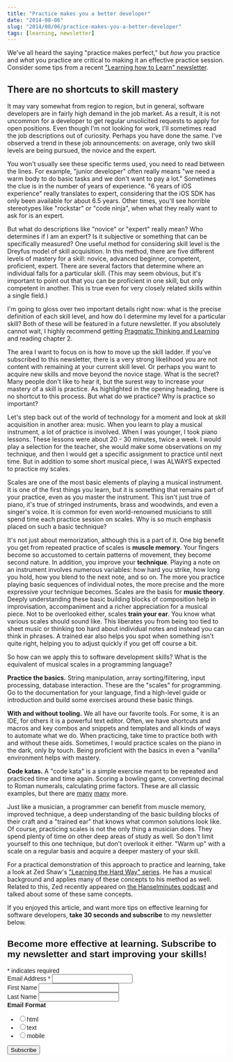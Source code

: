 ```yaml
---
title: "Practice makes you a better developer"
date: "2014-08-06"
slug: "2014/08/06/practice-makes-you-a-better-developer"
tags: [learning, newsletter]
---
```

We've all heard the saying "practice makes perfect," but *how* you practice and *what* you practice are critical to making it an effective practice session. Consider some tips from a recent <a href="http://www.joelclermont.com/2014/01/26/learning-how-to-learn-the-newsletter/" target="_blank">"Learning how to Learn" newsletter</a>.

<!--more-->
## There are no shortcuts to skill mastery

It may vary somewhat from region to region, but in general, software developers are in fairly high demand in the job market. As a result, it is not uncommon for a developer to get regular unsolicited requests to apply for open positions. Even though I'm not looking for work, I'll sometimes read the job descriptions out of curiosity. Perhaps you have done the same. I've observed a trend in these job announcements: on average, only two skill levels are being pursued, the novice and the expert.

You won't usually see these specific terms used, you need to read between the lines. For example, "junior developer" often really means "we need a warm body to do basic tasks and we don't want to pay a lot." Sometimes the clue is in the number of years of experience. "6 years of iOS experience" really translates to expert, considering that the iOS SDK has only been available for about 6.5 years. Other times, you'll see horrible stereotypes like "rockstar" or "code ninja", when what they really want to ask for is an expert.

But what do descriptions like "novice" or "expert" really mean? Who determines if I am an expert? Is it subjective or something that can be specifically measured? One useful method for considering skill level is the Dreyfus model of skill acquisition. In this method, there are five different levels of mastery for a skill: novice, advanced beginner, competent, proficient, expert. There are several factors that determine where an individual falls for a particular skill. (This may seem obvious, but it's important to point out that you can be proficient in one skill, but only competent in another. This is true even for very closely related skills within a single field.)

I'm going to gloss over two important details right now: what is the precise definition of each skill level, and how do I determine my level for a particular skill? Both of these will be featured in a future newsletter. If you absolutely cannot wait, I highly recommend getting <a href="http://pragprog.com/book/ahptl/pragmatic-thinking-and-learning" target="_blank">Pragmatic Thinking and Learning</a> and reading chapter 2.

The area I want to focus on is how to move up the skill ladder. If you've subscribed to this newsletter, there is a very strong likelihood you are not content with remaining at your current skill level. Or perhaps you want to acquire new skills and move beyond the novice stage. What is the secret? Many people don't like to hear it, but the surest way to increase your mastery of a skill is practice. As highlighted in the opening heading, there is no shortcut to this process. But what do we practice? Why is practice so important?

Let's step back out of the world of technology for a moment and look at skill acquisition in another area: music. When you learn to play a musical instrument, a lot of practice is involved. When I was younger, I took piano lessons. These lessons were about 20 - 30 minutes, twice a week. I would play a selection for the teacher, she would make some observations on my technique, and then I would get a specific assignment to practice until next time. But in addition to some short musical piece, I was ALWAYS expected to practice my scales.

Scales are one of the most basic elements of playing a musical instrument. It is one of the first things you learn, but it is something that remains part of your practice, even as you master the instrument. This isn't just true of piano, it's true of stringed instruments, brass and woodwinds, and even a singer's voice. It is common for even world-renowned musicians to still spend time each practice session on scales. Why is so much emphasis placed on such a basic technique?

It's not just about memorization, although this is a part of it. One big benefit you get from repeated practice of scales is **muscle memory**. Your fingers become so accustomed to certain patterns of movement, they become second nature. In addition, you improve your **technique**. Playing a note on an instrument involves numerous variables: how hard you strike, how long you hold, how you blend to the next note, and so on. The more you practice playing basic sequences of individual notes, the more precise and the more expressive your technique becomes. Scales are the basis for **music theory**. Deeply understanding these basic building blocks of composition help in improvisation, accompaniment and a richer appreciation for a musical piece. Not to be overlooked either, scales **train your ear**. You know what various scales should sound like. This liberates you from being too tied to sheet music or thinking too hard about individual notes and instead you can think in phrases. A trained ear
also helps you spot when something isn't quite right, helping you to adjust quickly if you get off course a bit.

So how can we apply this to software development skills? What is the equivalent of musical scales in a programming language?

**Practice the basics.** String manipulation, array sorting/filtering, input processing, database interaction. These are the "scales" for programming. Go to the documentation for your language, find a high-level guide or introduction and build some exercises around these basic things.

**With and without tooling.** We all have our favorite tools. For some, it is an IDE, for others it is a powerful text editor. Often, we have shortcuts and macros and key combos and snippets and templates and all kinds of ways to automate what we do. When practicing, take time to practice both with and without these aids. Sometimes, I would practice scales on the piano in the dark, only by touch. Being proficient with the basics in even a "vanilla" environment helps with mastery.

**Code katas.** A "code kata" is a simple exercise meant to be repeated and practiced time and time again. Scoring a bowling game, converting decimal to Roman numerals, calculating prime factors. These are all classic examples, but there are <a href="http://codekata.com" target="_blank">many</a> <a href="http://content.codersdojo.org/code-kata-catalogue/" target="_blank">many</a> more.

Just like a musician, a programmer can benefit from muscle memory, improved technique, a deep understanding of the basic building blocks of their craft and a "trained ear" that knows what common solutions look like. Of course, practicing scales is not the only thing a musician does. They spend plenty of time on other deep areas of study as well. So don't limit yourself to this one technique, but don't overlook it either. "Warm up" with a scale on a regular basis and acquire a deeper mastery of your skill.

For a practical demonstration of this approach to practice and learning, take a look at Zed Shaw's <a href="http://learncodethehardway.org" target="_blank">"Learning the Hard Way" series</a>. He has a musical background and applies many of these concepts to his method as well. Related to this, Zed recently appeared on <a href="http://hanselminutes.com/407/learning-code-the-hard-way-with-zed-shaw" target="_blank">the Hanselminutes podcast</a> and talked about some of these same concepts.

If you enjoyed this article, and want more tips on effective learning for software developers, **take 30 seconds and subscribe** to my newsletter below.

<!-- Begin MailChimp Signup Form -->
<link href="//cdn-images.mailchimp.com/embedcode/classic-081711.css" rel="stylesheet" type="text/css">
<style type="text/css">
    #mc_embed_signup{background:#fff; clear:left; font:14px Helvetica,Arial,sans-serif; }
    /* Add your own MailChimp form style overrides in your site stylesheet or in this style block.
       We recommend moving this block and the preceding CSS link to the HEAD of your HTML file. */
</style>
<div id="mc_embed_signup">
<form action="//joelclermont.us4.list-manage.com/subscribe/post?u=5abeba9688261dbb0d2733fe4&amp;id=ff515965b5" method="post" id="mc-embedded-subscribe-form" name="mc-embedded-subscribe-form" class="validate" target="_blank" novalidate>
    <h2>Become more effective at learning. Subscribe to my newsletter and start improving your skills!</h2>
<div class="indicates-required"><span class="asterisk">*</span> indicates required</div>
<div class="mc-field-group">
    <label for="mce-EMAIL">Email Address  <span class="asterisk">*</span>
</label>
    <input type="email" value="" name="EMAIL" class="required email" id="mce-EMAIL">
</div>
<div class="mc-field-group">
    <label for="mce-FNAME">First Name </label>
    <input type="text" value="" name="FNAME" class="" id="mce-FNAME">
</div>
<div class="mc-field-group">
    <label for="mce-LNAME">Last Name </label>
    <input type="text" value="" name="LNAME" class="" id="mce-LNAME">
</div>
<div class="mc-field-group input-group">
    <strong>Email Format </strong>
    <ul><li><input type="radio" value="html" name="EMAILTYPE" id="mce-EMAILTYPE-0"><label for="mce-EMAILTYPE-0">html</label></li>
<li><input type="radio" value="text" name="EMAILTYPE" id="mce-EMAILTYPE-1"><label for="mce-EMAILTYPE-1">text</label></li>
<li><input type="radio" value="mobile" name="EMAILTYPE" id="mce-EMAILTYPE-2"><label for="mce-EMAILTYPE-2">mobile</label></li>
</ul>
</div>
    <div id="mce-responses" class="clear">
        <div class="response" id="mce-error-response" style="display:none"></div>
        <div class="response" id="mce-success-response" style="display:none"></div>
    </div>  <div class="clear"><input type="submit" value="Subscribe" name="subscribe" id="mc-embedded-subscribe" class="button"></div>
</form>
</div>
<script type="text/javascript">
var fnames = new Array();var ftypes = new Array();fnames[0]='EMAIL';ftypes[0]='email';fnames[1]='FNAME';ftypes[1]='text';fnames[2]='LNAME';ftypes[2]='text';
try {
    var jqueryLoaded=jQuery;
    jqueryLoaded=true;
} catch(err) {
    var jqueryLoaded=false;
}
var head= document.getElementsByTagName('head')[0];
if (!jqueryLoaded) {
    var script = document.createElement('script');
    script.type = 'text/javascript';
    script.src = '//ajax.googleapis.com/ajax/libs/jquery/1.4.4/jquery.min.js';
    head.appendChild(script);
    if (script.readyState && script.onload!==null){
        script.onreadystatechange= function () {
              if (this.readyState == 'complete') mce_preload_check();
        }    
    }
}
var script = document.createElement('script');
script.type = 'text/javascript';
script.src = '//downloads.mailchimp.com/js/jquery.form-n-validate.js';
head.appendChild(script);
var err_style = '';
try{
    err_style = mc_custom_error_style;
} catch(e){
    err_style = '#mc_embed_signup input.mce_inline_error{border-color:#6B0505;} #mc_embed_signup div.mce_inline_error{margin: 0 0 1em 0; padding: 5px 10px; background-color:#6B0505; font-weight: bold; z-index: 1; color:#fff;}';
}
var head= document.getElementsByTagName('head')[0];
var style= document.createElement('style');
style.type= 'text/css';
if (style.styleSheet) {
  style.styleSheet.cssText = err_style;
} else {
  style.appendChild(document.createTextNode(err_style));
}
head.appendChild(style);
setTimeout('mce_preload_check();', 250);

var mce_preload_checks = 0;
function mce_preload_check(){
    if (mce_preload_checks>40) return;
    mce_preload_checks++;
    try {
        var jqueryLoaded=jQuery;
    } catch(err) {
        setTimeout('mce_preload_check();', 250);
        return;
    }
    try {
        var validatorLoaded=jQuery("#fake-form").validate({});
    } catch(err) {
        setTimeout('mce_preload_check();', 250);
        return;
    }
    mce_init_form();
}
function mce_init_form(){
    jQuery(document).ready( function($) {
      var options = { errorClass: 'mce_inline_error', errorElement: 'div', onkeyup: function(){}, onfocusout:function(){}, onblur:function(){}  };
      var mce_validator = $("#mc-embedded-subscribe-form").validate(options);
      $("#mc-embedded-subscribe-form").unbind('submit');//remove the validator so we can get into beforeSubmit on the ajaxform, which then calls the validator
      options = { url: '//joelclermont.us4.list-manage2.com/subscribe/post-json?u=5abeba9688261dbb0d2733fe4&id=ff515965b5&c=?', type: 'GET', dataType: 'json', contentType: "application/json; charset=utf-8",
                    beforeSubmit: function(){
                        $('#mce_tmp_error_msg').remove();
                        $('.datefield','#mc_embed_signup').each(
                            function(){
                                var txt = 'filled';
                                var fields = new Array();
                                var i = 0;
                                $(':text', this).each(
                                    function(){
                                        fields[i] = this;
                                        i++;
                                    });
                                $(':hidden', this).each(
                                    function(){
                                        var bday = false;
                                        if (fields.length == 2){
                                            bday = true;
                                            fields[2] = {'value':1970};//trick birthdays into having years
                                        }
                                        if ( fields[0].value=='MM' && fields[1].value=='DD' && (fields[2].value=='YYYY' || (bday && fields[2].value==1970) ) ){
                                            this.value = '';
                                        } else if ( fields[0].value=='' && fields[1].value=='' && (fields[2].value=='' || (bday && fields[2].value==1970) ) ){
                                            this.value = '';
                                        } else {
                                            if (/\[day\]/.test(fields[0].name)){
                                                this.value = fields[1].value+'/'+fields[0].value+'/'+fields[2].value;                                           
                                            } else {
                                                this.value = fields[0].value+'/'+fields[1].value+'/'+fields[2].value;
                                            }
                                        }
                                    });
                            });
                        return mce_validator.form();
                    }, 
                    success: mce_success_cb
                };
      $('#mc-embedded-subscribe-form').ajaxForm(options);
      
      
    });
}
function mce_success_cb(resp){
    $('#mce-success-response').hide();
    $('#mce-error-response').hide();
    if (resp.result=="success"){
        $('#mce-'+resp.result+'-response').show();
        $('#mce-'+resp.result+'-response').html(resp.msg);
        $('#mc-embedded-subscribe-form').each(function(){
            this.reset();
        });
    } else {
        var index = -1;
        var msg;
        try {
            var parts = resp.msg.split(' - ',2);
            if (parts[1]==undefined){
                msg = resp.msg;
            } else {
                i = parseInt(parts[0]);
                if (i.toString() == parts[0]){
                    index = parts[0];
                    msg = parts[1];
                } else {
                    index = -1;
                    msg = resp.msg;
                }
            }
        } catch(e){
            index = -1;
            msg = resp.msg;
        }
        try{
            if (index== -1){
                $('#mce-'+resp.result+'-response').show();
                $('#mce-'+resp.result+'-response').html(msg);            
            } else {
                err_id = 'mce_tmp_error_msg';
                html = '<div id="'+err_id+'" style="'+err_style+'"> '+msg+'</div>';
                
                var input_id = '#mc_embed_signup';
                var f = $(input_id);
                if (ftypes[index]=='address'){
                    input_id = '#mce-'+fnames[index]+'-addr1';
                    f = $(input_id).parent().parent().get(0);
                } else if (ftypes[index]=='date'){
                    input_id = '#mce-'+fnames[index]+'-month';
                    f = $(input_id).parent().parent().get(0);
                } else {
                    input_id = '#mce-'+fnames[index];
                    f = $().parent(input_id).get(0);
                }
                if (f){
                    $(f).append(html);
                    $(input_id).focus();
                } else {
                    $('#mce-'+resp.result+'-response').show();
                    $('#mce-'+resp.result+'-response').html(msg);
                }
            }
        } catch(e){
            $('#mce-'+resp.result+'-response').show();
            $('#mce-'+resp.result+'-response').html(msg);
        }
    }
}

</script>
<!--End mc_embed_signup-->
